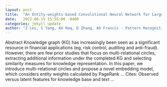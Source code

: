 ```yaml
---
layout: post
title:  "An Entity-weights-based Convolutional Neural Network for Large-sale Complex Knowledge Embedding"
date:   2022-06-15 15:55:00 -0400
categories: jekyll update
author: "Z Lei, S Yang, AU Haq, D Zhang, AO Francis - Pattern Recognition, 2022"
---
```

Abstract Knowledge graph (KG) has increasingly been seen as a significant resource in financial applications (eg, risk control, auditing and anti-fraud). However, there are few prior studies that focus on multi-relational circles, extracting additional information under the completed KG and selecting similarity measures for knowledge representation. In this paper, we introduce multi-relational circles and propose a novel embedding model, which considers entity weights calculated by PageRank …
Cites: ‪Observed versus latent features for knowledge base and text …‬  